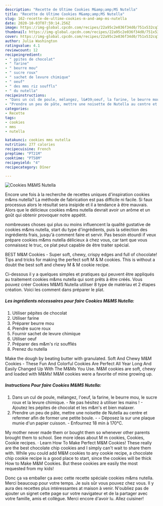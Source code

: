 ```yaml
---
description: "Recette de Ultime Cookies M&amp;amp;MS Nutella"
title: "Recette de Ultime Cookies M&amp;amp;MS Nutella"
slug: 162-recette-de-ultime-cookies-m-and-amp-ms-nutella
date: 2020-10-03T07:59:14.256Z
image: https://img-global.cpcdn.com/recipes/22a95c2e036f34d0/751x532cq70/cookies-mms-nutella-photo-principale-de-la-recette.jpg
thumbnail: https://img-global.cpcdn.com/recipes/22a95c2e036f34d0/751x532cq70/cookies-mms-nutella-photo-principale-de-la-recette.jpg
cover: https://img-global.cpcdn.com/recipes/22a95c2e036f34d0/751x532cq70/cookies-mms-nutella-photo-principale-de-la-recette.jpg
author: Julia Washington
ratingvalue: 4.1
reviewcount: 12
recipeingredient:
- " ppites de chocolat"
- " farine"
- " beurre mou"
- " sucre roux"
- " sachet de levure chimique"
- " oeuf"
- " des mms riz souffls"
- " du nutella"
recipeinstructions:
- "Dans un cul de poule, mélangez, l&#39;oeuf, la farine, le beurre mou, le sucre roux et la levure chimique. Ne pas hésitez à utiliser les mains !  Ajoutez les pépites de chocolat et les m&amp;m&#39;s et bien malaxer."
- "Prendre un peu de pâte, mettre une noisette de Nutella au centre et refermer afin de former une petite boule.  Déposez la sur une plaque munie d&#39;un papier cuisson. Enfournez 18 min à 170°C."
categories:
- Recette
tags:
- cookies
- mms
- nutella

katakunci: cookies mms nutella 
nutrition: 277 calories
recipecuisine: French
preptime: "PT21M"
cooktime: "PT58M"
recipeyield: "4"
recipecategory: Dîner

---
```



![Cookies M&amp;MS Nutella](https://img-global.cpcdn.com/recipes/22a95c2e036f34d0/751x532cq70/cookies-mms-nutella-photo-principale-de-la-recette.jpg)

Encore une fois à la recherche de recettes uniques d'inspiration cookies m&amp;ms nutella? La méthode de fabrication est pas difficile ni facile. Si faux processus alors le résultat sera insipide et il a tendance à être mauvais. Alors que le délicieux cookies m&amp;ms nutella devrait avoir un arôme et un goût qui obtenir provoquer notre appétit.

nombreuses choses qui plus ou moins influencent la qualité gustative de cookies m&amp;ms nutella, start du type d'ingrédients, puis la sélection des ingrédients frais, jusqu'à comment faire et servir. Pas besoin étourdi if veux prépare cookies m&amp;ms nutella délicieux à chez vous, car tant que vous connaissez le truc, ce plat peut capable de être traiter spécial.

BEST M&amp;M Cookies - Super soft, chewy, crispy edges and full of chocolate! Tips and tricks for making the perfect soft M &amp; M cookies. This is without a doubt the best soft and chewy M &amp; M cookie recipe.


Ci-dessous il y a quelques simples et pratiques qui peuvent être appliqués au traitement cookies m&amp;ms nutella qui sont prêts à être créés. Vous pouvez créer Cookies M&amp;MS Nutella utiliser 8 type de matériau et 2 étapes création. Voici les comment dans préparer le plat.

<!--inarticleads1-->

##### Les ingrédients nécessaires pour faire Cookies M&amp;MS Nutella:

1. Utiliser  pépites de chocolat
1. Utiliser  farine
1. Préparer  beurre mou
1. Prendre  sucre roux
1. Fournir  sachet de levure chimique
1. Utiliser  oeuf
1. Préparer  des m&amp;m&#39;s riz soufflés
1. Prenez  du nutella


Make the dough by beating butter with granulated. Soft And Chewy M&amp;M Cookies - These Fun And Colorful Cookies Are Perfect All Year Long And Easily Changed Up With The M&amp;Ms You Use. M&amp;M cookies are soft, chewy and loaded with M&amp;Ms! M&amp;M cookies were a favorite of mine growing up. 

<!--inarticleads2-->

##### Instructions Pour faire Cookies M&amp;MS Nutella:

1. Dans un cul de poule, mélangez, l&#39;oeuf, la farine, le beurre mou, le sucre roux et la levure chimique. - Ne pas hésitez à utiliser les mains !  - Ajoutez les pépites de chocolat et les m&amp;m&#39;s et bien malaxer.
1. Prendre un peu de pâte, mettre une noisette de Nutella au centre et refermer afin de former une petite boule. -  - Déposez la sur une plaque munie d&#39;un papier cuisson. - Enfournez 18 min à 170°C.


My mother never made them or bought them so whenever other parents brought them to school. See more ideas about M m cookies, Cookies, Cookie recipes. · Learn How To Make Perfect M&amp;M Cookies! These really are the best chocolate chip cookies and I simply can&#39;t wait to share them with. While you could add M&amp;M cookies to any cookie recipe, a chocolate chip cookie recipe is a good place to start, since the cookies will be thick How to Make M&amp;M Cookies. But these cookies are easily the most requested from my kids! 


Donc ça va emballer ça avec cette recette spéciale cookies m&amp;ms nutella. Merci beaucoup pour votre temps. Je suis sûr vous pouvez chez vous. Il y aura des recettes plus  intéressantes at maison à venir. N'oubliez pas de ajouter un signet cette page sur votre navigateur et de la partager avec votre famille, amis et collègue. Merci encore d'avoir lu. Allez cuisiner!
